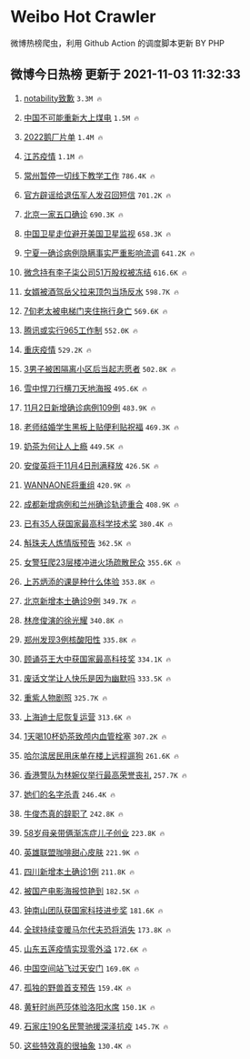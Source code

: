 # Weibo Hot Crawler 



微博热榜爬虫，利用 Github Action 的调度脚本更新 BY PHP 


## 微博今日热榜 更新于 2021-11-03 11:32:33 
1. [notability致歉](https://s.weibo.com/weibo?q=%23notability%E8%87%B4%E6%AD%89%23&Refer=top) `3.3M 🔥` 

1. [中国不可能重新大上煤电](https://s.weibo.com/weibo?q=%23%E4%B8%AD%E5%9B%BD%E4%B8%8D%E5%8F%AF%E8%83%BD%E9%87%8D%E6%96%B0%E5%A4%A7%E4%B8%8A%E7%85%A4%E7%94%B5%23&Refer=top) `1.5M 🔥` 

1. [2022鹅厂片单](https://s.weibo.com/weibo?q=%232022%E9%B9%85%E5%8E%82%E7%89%87%E5%8D%95%23&Refer=top) `1.4M 🔥` 

1. [江苏疫情](https://s.weibo.com/weibo?q=%23%E6%B1%9F%E8%8B%8F%E7%96%AB%E6%83%85%23&Refer=top) `1.1M 🔥` 

1. [常州暂停一切线下教学工作](https://s.weibo.com/weibo?q=%23%E5%B8%B8%E5%B7%9E%E6%9A%82%E5%81%9C%E4%B8%80%E5%88%87%E7%BA%BF%E4%B8%8B%E6%95%99%E5%AD%A6%E5%B7%A5%E4%BD%9C%23&Refer=top) `786.4K 🔥` 

1. [官方辟谣给退伍军人发召回短信](https://s.weibo.com/weibo?q=%23%E5%AE%98%E6%96%B9%E8%BE%9F%E8%B0%A3%E7%BB%99%E9%80%80%E4%BC%8D%E5%86%9B%E4%BA%BA%E5%8F%91%E5%8F%AC%E5%9B%9E%E7%9F%AD%E4%BF%A1%23&Refer=top) `701.2K 🔥` 

1. [北京一家五口确诊](https://s.weibo.com/weibo?q=%23%E5%8C%97%E4%BA%AC%E4%B8%80%E5%AE%B6%E4%BA%94%E5%8F%A3%E7%A1%AE%E8%AF%8A%23&Refer=top) `690.3K 🔥` 

1. [中国卫星走位避开美国卫星监视](https://s.weibo.com/weibo?q=%23%E4%B8%AD%E5%9B%BD%E5%8D%AB%E6%98%9F%E8%B5%B0%E4%BD%8D%E9%81%BF%E5%BC%80%E7%BE%8E%E5%9B%BD%E5%8D%AB%E6%98%9F%E7%9B%91%E8%A7%86%23&Refer=top) `658.3K 🔥` 

1. [宁夏一确诊病例隐瞒事实严重影响流调](https://s.weibo.com/weibo?q=%23%E5%AE%81%E5%A4%8F%E4%B8%80%E7%A1%AE%E8%AF%8A%E7%97%85%E4%BE%8B%E9%9A%90%E7%9E%92%E4%BA%8B%E5%AE%9E%E4%B8%A5%E9%87%8D%E5%BD%B1%E5%93%8D%E6%B5%81%E8%B0%83%23&Refer=top) `641.2K 🔥` 

1. [微念持有李子柒公司51万股权被冻结](https://s.weibo.com/weibo?q=%23%E5%BE%AE%E5%BF%B5%E6%8C%81%E6%9C%89%E6%9D%8E%E5%AD%90%E6%9F%92%E5%85%AC%E5%8F%B851%E4%B8%87%E8%82%A1%E6%9D%83%E8%A2%AB%E5%86%BB%E7%BB%93%23&Refer=top) `616.6K 🔥` 

1. [女婿被酒驾岳父拉来顶包当场反水](https://s.weibo.com/weibo?q=%23%E5%A5%B3%E5%A9%BF%E8%A2%AB%E9%85%92%E9%A9%BE%E5%B2%B3%E7%88%B6%E6%8B%89%E6%9D%A5%E9%A1%B6%E5%8C%85%E5%BD%93%E5%9C%BA%E5%8F%8D%E6%B0%B4%23&Refer=top) `598.7K 🔥` 

1. [7旬老太被电梯门夹住拖行身亡](https://s.weibo.com/weibo?q=%237%E6%97%AC%E8%80%81%E5%A4%AA%E8%A2%AB%E7%94%B5%E6%A2%AF%E9%97%A8%E5%A4%B9%E4%BD%8F%E6%8B%96%E8%A1%8C%E8%BA%AB%E4%BA%A1%23&Refer=top) `569.6K 🔥` 

1. [腾讯或实行965工作制](https://s.weibo.com/weibo?q=%23%E8%85%BE%E8%AE%AF%E6%88%96%E5%AE%9E%E8%A1%8C965%E5%B7%A5%E4%BD%9C%E5%88%B6%23&Refer=top) `552.0K 🔥` 

1. [重庆疫情](https://s.weibo.com/weibo?q=%23%E9%87%8D%E5%BA%86%E7%96%AB%E6%83%85%23&Refer=top) `529.2K 🔥` 

1. [3男子被困隔离小区后当起志愿者](https://s.weibo.com/weibo?q=%233%E7%94%B7%E5%AD%90%E8%A2%AB%E5%9B%B0%E9%9A%94%E7%A6%BB%E5%B0%8F%E5%8C%BA%E5%90%8E%E5%BD%93%E8%B5%B7%E5%BF%97%E6%84%BF%E8%80%85%23&Refer=top) `502.8K 🔥` 

1. [雪中悍刀行横刀天地海报](https://s.weibo.com/weibo?q=%23%E9%9B%AA%E4%B8%AD%E6%82%8D%E5%88%80%E8%A1%8C%E6%A8%AA%E5%88%80%E5%A4%A9%E5%9C%B0%E6%B5%B7%E6%8A%A5%23&Refer=top) `495.6K 🔥` 

1. [11月2日新增确诊病例109例](https://s.weibo.com/weibo?q=%2311%E6%9C%882%E6%97%A5%E6%96%B0%E5%A2%9E%E7%A1%AE%E8%AF%8A%E7%97%85%E4%BE%8B109%E4%BE%8B%23&Refer=top) `483.9K 🔥` 

1. [老师结婚学生黑板上贴便利贴祝福](https://s.weibo.com/weibo?q=%23%E8%80%81%E5%B8%88%E7%BB%93%E5%A9%9A%E5%AD%A6%E7%94%9F%E9%BB%91%E6%9D%BF%E4%B8%8A%E8%B4%B4%E4%BE%BF%E5%88%A9%E8%B4%B4%E7%A5%9D%E7%A6%8F%23&Refer=top) `469.3K 🔥` 

1. [奶茶为何让人上瘾](https://s.weibo.com/weibo?q=%23%E5%A5%B6%E8%8C%B6%E4%B8%BA%E4%BD%95%E8%AE%A9%E4%BA%BA%E4%B8%8A%E7%98%BE%23&Refer=top) `449.5K 🔥` 

1. [安俊英将于11月4日刑满释放](https://s.weibo.com/weibo?q=%23%E5%AE%89%E4%BF%8A%E8%8B%B1%E5%B0%86%E4%BA%8E11%E6%9C%884%E6%97%A5%E5%88%91%E6%BB%A1%E9%87%8A%E6%94%BE%23&Refer=top) `426.5K 🔥` 

1. [WANNAONE将重组](https://s.weibo.com/weibo?q=%23WANNAONE%E5%B0%86%E9%87%8D%E7%BB%84%23&Refer=top) `420.9K 🔥` 

1. [成都新增病例和兰州确诊轨迹重合](https://s.weibo.com/weibo?q=%23%E6%88%90%E9%83%BD%E6%96%B0%E5%A2%9E%E7%97%85%E4%BE%8B%E5%92%8C%E5%85%B0%E5%B7%9E%E7%A1%AE%E8%AF%8A%E8%BD%A8%E8%BF%B9%E9%87%8D%E5%90%88%23&Refer=top) `408.9K 🔥` 

1. [已有35人获国家最高科学技术奖](https://s.weibo.com/weibo?q=%23%E5%B7%B2%E6%9C%8935%E4%BA%BA%E8%8E%B7%E5%9B%BD%E5%AE%B6%E6%9C%80%E9%AB%98%E7%A7%91%E5%AD%A6%E6%8A%80%E6%9C%AF%E5%A5%96%23&Refer=top) `380.4K 🔥` 

1. [斛珠夫人炼情版预告](https://s.weibo.com/weibo?q=%23%E6%96%9B%E7%8F%A0%E5%A4%AB%E4%BA%BA%E7%82%BC%E6%83%85%E7%89%88%E9%A2%84%E5%91%8A%23&Refer=top) `362.5K 🔥` 

1. [女警狂爬23层楼冲进火场疏散民众](https://s.weibo.com/weibo?q=%23%E5%A5%B3%E8%AD%A6%E7%8B%82%E7%88%AC23%E5%B1%82%E6%A5%BC%E5%86%B2%E8%BF%9B%E7%81%AB%E5%9C%BA%E7%96%8F%E6%95%A3%E6%B0%91%E4%BC%97%23&Refer=top) `355.6K 🔥` 

1. [上苏炳添的课是种什么体验](https://s.weibo.com/weibo?q=%23%E4%B8%8A%E8%8B%8F%E7%82%B3%E6%B7%BB%E7%9A%84%E8%AF%BE%E6%98%AF%E7%A7%8D%E4%BB%80%E4%B9%88%E4%BD%93%E9%AA%8C%23&Refer=top) `353.8K 🔥` 

1. [北京新增本土确诊9例](https://s.weibo.com/weibo?q=%23%E5%8C%97%E4%BA%AC%E6%96%B0%E5%A2%9E%E6%9C%AC%E5%9C%9F%E7%A1%AE%E8%AF%8A9%E4%BE%8B%23&Refer=top) `349.7K 🔥` 

1. [林彦俊演的徐光耀](https://s.weibo.com/weibo?q=%23%E6%9E%97%E5%BD%A6%E4%BF%8A%E6%BC%94%E7%9A%84%E5%BE%90%E5%85%89%E8%80%80%23&Refer=top) `340.8K 🔥` 

1. [郑州发现3例核酸阳性](https://s.weibo.com/weibo?q=%23%E9%83%91%E5%B7%9E%E5%8F%91%E7%8E%B03%E4%BE%8B%E6%A0%B8%E9%85%B8%E9%98%B3%E6%80%A7%23&Refer=top) `335.8K 🔥` 

1. [顾诵芬王大中获国家最高科技奖](https://s.weibo.com/weibo?q=%23%E9%A1%BE%E8%AF%B5%E8%8A%AC%E7%8E%8B%E5%A4%A7%E4%B8%AD%E8%8E%B7%E5%9B%BD%E5%AE%B6%E6%9C%80%E9%AB%98%E7%A7%91%E6%8A%80%E5%A5%96%23&Refer=top) `334.1K 🔥` 

1. [废话文学让人快乐是因为幽默吗](https://s.weibo.com/weibo?q=%23%E5%BA%9F%E8%AF%9D%E6%96%87%E5%AD%A6%E8%AE%A9%E4%BA%BA%E5%BF%AB%E4%B9%90%E6%98%AF%E5%9B%A0%E4%B8%BA%E5%B9%BD%E9%BB%98%E5%90%97%23&Refer=top) `333.5K 🔥` 

1. [重紫人物剧照](https://s.weibo.com/weibo?q=%23%E9%87%8D%E7%B4%AB%E4%BA%BA%E7%89%A9%E5%89%A7%E7%85%A7%23&Refer=top) `325.7K 🔥` 

1. [上海迪士尼恢复运营](https://s.weibo.com/weibo?q=%23%E4%B8%8A%E6%B5%B7%E8%BF%AA%E5%A3%AB%E5%B0%BC%E6%81%A2%E5%A4%8D%E8%BF%90%E8%90%A5%23&Refer=top) `313.6K 🔥` 

1. [1天喝10杯奶茶致颅内血管栓塞](https://s.weibo.com/weibo?q=%231%E5%A4%A9%E5%96%9D10%E6%9D%AF%E5%A5%B6%E8%8C%B6%E8%87%B4%E9%A2%85%E5%86%85%E8%A1%80%E7%AE%A1%E6%A0%93%E5%A1%9E%23&Refer=top) `307.2K 🔥` 

1. [哈尔滨居民用床单在楼上远程遛狗](https://s.weibo.com/weibo?q=%23%E5%93%88%E5%B0%94%E6%BB%A8%E5%B1%85%E6%B0%91%E7%94%A8%E5%BA%8A%E5%8D%95%E5%9C%A8%E6%A5%BC%E4%B8%8A%E8%BF%9C%E7%A8%8B%E9%81%9B%E7%8B%97%23&Refer=top) `261.6K 🔥` 

1. [香港警队为林婉仪举行最高荣誉丧礼](https://s.weibo.com/weibo?q=%23%E9%A6%99%E6%B8%AF%E8%AD%A6%E9%98%9F%E4%B8%BA%E6%9E%97%E5%A9%89%E4%BB%AA%E4%B8%BE%E8%A1%8C%E6%9C%80%E9%AB%98%E8%8D%A3%E8%AA%89%E4%B8%A7%E7%A4%BC%23&Refer=top) `257.7K 🔥` 

1. [她们的名字杀青](https://s.weibo.com/weibo?q=%23%E5%A5%B9%E4%BB%AC%E7%9A%84%E5%90%8D%E5%AD%97%E6%9D%80%E9%9D%92%23&Refer=top) `246.4K 🔥` 

1. [牛俊杰真的辞职了](https://s.weibo.com/weibo?q=%23%E7%89%9B%E4%BF%8A%E6%9D%B0%E7%9C%9F%E7%9A%84%E8%BE%9E%E8%81%8C%E4%BA%86%23&Refer=top) `242.8K 🔥` 

1. [58岁母亲带俩渐冻症儿子创业](https://s.weibo.com/weibo?q=%2358%E5%B2%81%E6%AF%8D%E4%BA%B2%E5%B8%A6%E4%BF%A9%E6%B8%90%E5%86%BB%E7%97%87%E5%84%BF%E5%AD%90%E5%88%9B%E4%B8%9A%23&Refer=top) `223.8K 🔥` 

1. [英雄联盟咖啡甜心皮肤](https://s.weibo.com/weibo?q=%23%E8%8B%B1%E9%9B%84%E8%81%94%E7%9B%9F%E5%92%96%E5%95%A1%E7%94%9C%E5%BF%83%E7%9A%AE%E8%82%A4%23&Refer=top) `221.9K 🔥` 

1. [四川新增本土确诊1例](https://s.weibo.com/weibo?q=%23%E5%9B%9B%E5%B7%9D%E6%96%B0%E5%A2%9E%E6%9C%AC%E5%9C%9F%E7%A1%AE%E8%AF%8A1%E4%BE%8B%23&Refer=top) `211.8K 🔥` 

1. [被国产电影海报惊艳到](https://s.weibo.com/weibo?q=%23%E8%A2%AB%E5%9B%BD%E4%BA%A7%E7%94%B5%E5%BD%B1%E6%B5%B7%E6%8A%A5%E6%83%8A%E8%89%B3%E5%88%B0%23&Refer=top) `182.5K 🔥` 

1. [钟南山团队获国家科技进步奖](https://s.weibo.com/weibo?q=%23%E9%92%9F%E5%8D%97%E5%B1%B1%E5%9B%A2%E9%98%9F%E8%8E%B7%E5%9B%BD%E5%AE%B6%E7%A7%91%E6%8A%80%E8%BF%9B%E6%AD%A5%E5%A5%96%23&Refer=top) `181.6K 🔥` 

1. [全球持续变暖马尔代夫恐将消失](https://s.weibo.com/weibo?q=%23%E5%85%A8%E7%90%83%E6%8C%81%E7%BB%AD%E5%8F%98%E6%9A%96%E9%A9%AC%E5%B0%94%E4%BB%A3%E5%A4%AB%E6%81%90%E5%B0%86%E6%B6%88%E5%A4%B1%23&Refer=top) `173.8K 🔥` 

1. [山东五莲疫情实现零外溢](https://s.weibo.com/weibo?q=%23%E5%B1%B1%E4%B8%9C%E4%BA%94%E8%8E%B2%E7%96%AB%E6%83%85%E5%AE%9E%E7%8E%B0%E9%9B%B6%E5%A4%96%E6%BA%A2%23&Refer=top) `172.6K 🔥` 

1. [中国空间站飞过天安门](https://s.weibo.com/weibo?q=%23%E4%B8%AD%E5%9B%BD%E7%A9%BA%E9%97%B4%E7%AB%99%E9%A3%9E%E8%BF%87%E5%A4%A9%E5%AE%89%E9%97%A8%23&Refer=top) `169.0K 🔥` 

1. [孤独的野兽首支预告](https://s.weibo.com/weibo?q=%23%E5%AD%A4%E7%8B%AC%E7%9A%84%E9%87%8E%E5%85%BD%E9%A6%96%E6%94%AF%E9%A2%84%E5%91%8A%23&Refer=top) `159.4K 🔥` 

1. [黄轩时尚芭莎体验洛阳水席](https://s.weibo.com/weibo?q=%23%E9%BB%84%E8%BD%A9%E6%97%B6%E5%B0%9A%E8%8A%AD%E8%8E%8E%E4%BD%93%E9%AA%8C%E6%B4%9B%E9%98%B3%E6%B0%B4%E5%B8%AD%23&Refer=top) `150.1K 🔥` 

1. [石家庄190名民警驰援深泽抗疫](https://s.weibo.com/weibo?q=%23%E7%9F%B3%E5%AE%B6%E5%BA%84190%E5%90%8D%E6%B0%91%E8%AD%A6%E9%A9%B0%E6%8F%B4%E6%B7%B1%E6%B3%BD%E6%8A%97%E7%96%AB%23&Refer=top) `145.7K 🔥` 

1. [这些特效真的很抽象](https://s.weibo.com/weibo?q=%E8%BF%99%E4%BA%9B%E7%89%B9%E6%95%88%E7%9C%9F%E7%9A%84%E5%BE%88%E6%8A%BD%E8%B1%A1&Refer=top) `130.4K 🔥` 

